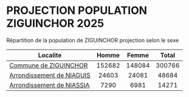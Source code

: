 # PROJECTION POPULATION ZIGUINCHOR 2025
	
Répartition de la population de ZIGUINCHOR projection selon le sexe
	
| Localite  | Homme | Femme | Total |
| --------- |:-----:|:-----:|:-----:|
| [Commune de ZIGUINCHOR](ZIGUINCHOR) | 152682 | 148084 | 300766 |
| [Arrondissement de NIAGUIS](NIAGUIS) | 24603 | 24081 | 48684 |
| [Arrondissement de NIASSIA](NIASSIA) | 7290 | 6981 | 14271 |
